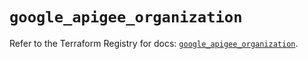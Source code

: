 # `google_apigee_organization`

Refer to the Terraform Registry for docs: [`google_apigee_organization`](https://registry.terraform.io/providers/hashicorp/google/5.15.0/docs/resources/apigee_organization).
